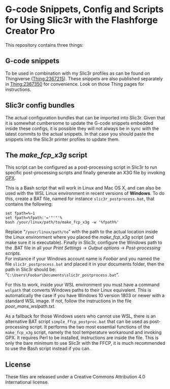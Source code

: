 # G-code Snippets, Config and Scripts for Using Slic3r with the Flashforge Creator Pro

This repository contains three things:

## G-code snippets
To be used in combination with my Slic3r profiles as can be found on Thingiverse ([Thing:2367215](https://www.thingiverse.com/thing:2367215)). These snippets are also published separately in [Thing:2367350](https://www.thingiverse.com/thing:2367350) for convenience. Look on those Thing pages for instructions.

## Slic3r config bundles
The actual configuration bundles that can be imported into Slic3r. Given that it is somewhat cumbersome to update the G-code snippets embedded inside these configs, it is possible they will not always be in sync with the latest commits to the actual snippets. In that case you should paste the snippets into the Slic3r printer profiles to update them.

## The *make_fcp_x3g* script
This script can be configured as a post-processing script in Slic3r to run specific post-processing scripts and finally generate an X3G file by invoking [GPX](https://github.com/markwal/GPX).

This is a Bash script that will work in Linux and Mac OS X, and can also be used with the WSL Linux environment in recent versions of **Windows**. To do this, create a BAT file, named for instance `slic3r_postprocess.bat`, that contains the following:
```
set fpath=%~1
set fpath=%fpath:'='"'"'%
bash /your/linux/path/to/make_fcp_x3g -w '%fpath%'
```
Replace “`/your/linux/path/to`” with the path to the actual location inside the Linux environment where you placed the *make_fcp_x3g* script (and make sure it is executable). Finally in Slic3r, configure the Windows path to the .BAT file in all your *Print Settings* → *Output options* → *Post-processing scripts*.\
For instance if your Windows account name is *Foobar* and you named the file `slic3r_postprocess.bat` and placed it in your documents folder, then the path in Slic3r should be: “`C:\Users\Foobar\Documents\slic3r_postprocess.bat`”.

For this to work, inside your WSL environment you must have a command `wslpath` that converts Windows paths to their Linux equivalent. This is automatically the case if you have Windows 10 version 1803 or newer with a standard WSL image. If not, follow the instructions in the file *poor_mans_wslpath.txt.*

As a fallback for those Windows users who cannot use WSL, there is an alternative BAT script `simple_ffcp_postproc.bat` that can be used as post-processing script. It performs the two most essential functions of the `make_fcp_x3g` script, namely the tool temperature workaround and invoking GPX. It requires Perl to be installed, instructions are inside the file. This is only the bare minimum to use Slic3r with the FFCP, it is much recommended to use the Bash script instead if you can.


## License
These files are released under a Creative Commons Attribution 4.0 International license.
